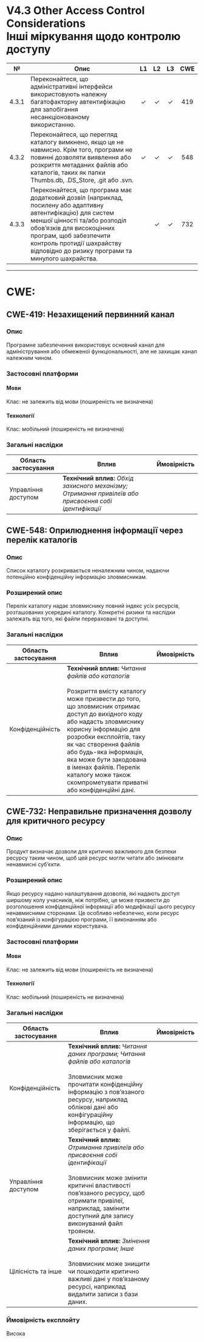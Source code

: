 # V4.3 Other Access Control Considerations <br>Інші міркування щодо контролю доступу

|   №   | Опис                                                                                                                                                                                                                                                                                   | L1  | L2  | L3  | CWE | 
|:-----:|----------------------------------------------------------------------------------------------------------------------------------------------------------------------------------------------------------------------------------------------------------------------------------------|:---:|:---:|:---:|:---:|
| 4.3.1 | Переконайтеся, що адміністративні інтерфейси використовують належну багатофакторну автентифікацію для запобігання несанкціонованому використанню.                                                                                                                                      |  ✓  |  ✓  |  ✓  | 419 |
| 4.3.2 | Переконайтеся, що перегляд каталогу вимкнено, якщо це не навмисно. Крім того, програми не повинні дозволяти виявлення або розкриття метаданих файлів або каталогів, таких як папки Thumbs.db, .DS_Store, .git або .svn.                                                                |  ✓  |  ✓  |  ✓  | 548 | 
| 4.3.3 | Переконайтеся, що програма має додатковий дозвіл (наприклад, посилену або адаптивну автентифікацію) для систем меншої цінності та/або розподіл обов’язків для високоцінних програм, щоб забезпечити контроль протидії шахрайству відповідно до ризику програми та минулого шахрайства. |     |  ✓  |  ✓  | 732 |

---

# CWE:

## CWE-419: Незахищений первинний канал

### Опис

Програмне забезпечення використовує основний канал для адміністрування або обмеженої функціональності, але не захищає канал належним чином.

### Застосовні платформи

#### Мови

Клас: не залежить від мови (поширеність не визначена)

#### Технології

Клас: мобільний (поширеність не визначена)

### Загальні наслідки

| Область застосування       | Вплив                                                                                                   | Ймовірність |
|----------------------------|---------------------------------------------------------------------------------------------------------|-------------|
| Управління доступом        | **Технічний вплив:** _Обхід захисного механізму; Отримання привілеїв або присвоєння собі ідентифікації_ |             |


## CWE-548: Оприлюднення інформації через перелік каталогів

### Опис

Список каталогу розкривається неналежним чином, надаючи потенційно конфіденційну інформацію зловмисникам.

### Розширений опис

Перелік каталогу надає зловмиснику повний індекс усіх ресурсів, розташованих усередині каталогу. Конкретні ризики та наслідки залежать від того, які файли перераховані та доступні.

### Загальні наслідки

| Область застосування | Вплив                                                                                                                                                                                                                                                                                                                                                                                                          | Ймовірність |
|----------------------|----------------------------------------------------------------------------------------------------------------------------------------------------------------------------------------------------------------------------------------------------------------------------------------------------------------------------------------------------------------------------------------------------------------|-------------|
| Конфіденційність     | **Технічний вплив:** _Читання файлів або каталогів_ <br><br> Розкриття вмісту каталогу може призвести до того, що зловмисник отримає доступ до вихідного коду або надасть зловмиснику корисну інформацію для розробки експлойтів, таку як час створення файлів або будь-яка інформація, яка може бути закодована в іменах файлів. Перелік каталогу може також скомпрометувати приватні або конфіденційні дані. |             |


## CWE-732: Неправильне призначення дозволу для критичного ресурсу

### Опис

Продукт визначає дозволи для критично важливого для безпеки ресурсу таким чином, щоб цей ресурс могли читати або змінювати ненавмисні суб’єкти.

### Розширений опис

Якщо ресурсу надано налаштування дозволів, які надають доступ ширшому колу учасників, ніж потрібно, це може призвести до розголошення конфіденційної інформації або модифікації цього ресурсу ненавмисними сторонами. Це особливо небезпечно, коли ресурс пов’язаний із конфігурацією програми, її виконанням або конфіденційними даними користувача.

### Застосовні платформи

#### Мови

Клас: не залежить від мови (поширеність не визначена)

#### Технології

Клас: мобільний (поширеність не визначена)

### Загальні наслідки

| Область застосування | Вплив                                                                                                                                                                                                                                             | Ймовірність |
|----------------------|---------------------------------------------------------------------------------------------------------------------------------------------------------------------------------------------------------------------------------------------------|-------------|
| Конфіденційність     | **Технічний вплив:** _Читання даних програми; Читання файлів або каталогів_ <br><br> Зловмисник може прочитати конфіденційну інформацію з пов’язаного ресурсу, наприклад облікові дані або конфігураційну інформацію, що зберігається у файлі.    |             |
| Управління доступом  | **Технічний вплив:** _Отримання привілеїв або присвоєння собі ідентифікації_ <br><br> Зловмисник може змінити критичні властивості пов’язаного ресурсу, щоб отримати привілеї, наприклад, замінити доступний для запису виконуваний файл трояном. |             |
| Цілісність та інше   | **Технічний вплив:** _Змінення даних програми; Інше_ <br><br> Зловмисник може знищити чи пошкодити критично важливі дані у пов’язаному ресурсі, наприклад видалити записи з бази даних.                                                           |             |

### Ймовірність експлойту

Висока


